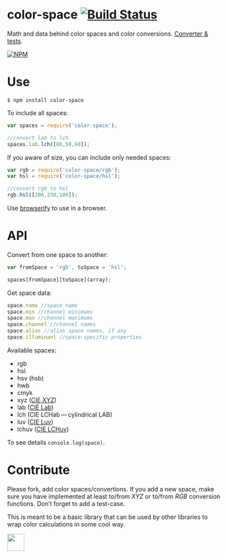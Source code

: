 # color-space [![Build Status](https://travis-ci.org/dfcreative/color-space.svg?branch=master)](https://travis-ci.org/dfcreative/color-space)

Math and data behind color spaces and color conversions. [Converter & tests](https://cdn.rawgit.com/dfcreative/color-space/master/test/index.html).

[![NPM](https://nodei.co/npm/color-space.png?downloads=true&downloadRank=true&stars=true)](https://nodei.co/npm/color-space/)


# Use

`$ npm install color-space`

To include all spaces:

```js
var spaces = require('color-space');

//convert lab to lch
spaces.lab.lch([80,50,60]);
```


If you aware of size, you can include only needed spaces:

```js
var rgb = require('color-space/rgb');
var hsl = require('color-space/hsl');

//convert rgb to hsl
rgb.hsl([200,230,100]);
```

Use [browserify](https://github.com/substack/node-browserify) to use in a browser.


# API

Convert from one space to another:

```js
var fromSpace = 'rgb', toSpace = 'hsl';

spaces[fromSpace][toSpace](array);
```

Get space data:

```js
space.name //space name
space.min //channel minimums
space.max //channel maximums
space.channel //channel names
space.alias //alias space names, if any
space.illuminant //space-specific properties
```

Available spaces:

* rgb
* hsl
* hsv (hsb)
* hwb
* cmyk
* xyz ([CIE XYZ](http://en.wikipedia.org/wiki/CIE_1931_color_space))
* lab ([CIE Lab](http://en.wikipedia.org/wiki/Lab_color_space))
* lch (CIE LCHab&thinsp;—&thinsp;cylindrical LAB)
* luv ([CIE Luv](http://en.wikipedia.org/wiki/CIELUV))
* lchuv ([CIE LCHuv](http://en.wikipedia.org/wiki/CIELUV#Cylindrical_representation))


To see details `console.log(space)`.



# Contribute

Please fork, add color spaces/convertions. If you add a new space, make sure you have implemented at least to/from _XYZ_ or to/from _RGB_ conversion functions. Don’t forget to add a test-case.

This is meant to be a basic library that can be used by other libraries to wrap color calculations in some cool way.



<a href="http://unlicense.org/UNLICENSE"><img src="http://upload.wikimedia.org/wikipedia/commons/6/62/PD-icon.svg" width="40"/></a>